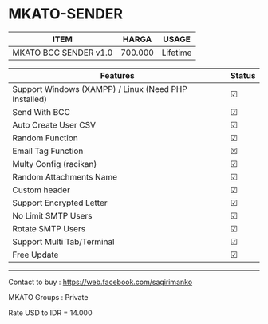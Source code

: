 # MKATO-SENDER

| ITEM | HARGA | USAGE 
| --- | --- | --- |
| MKATO BCC SENDER v1.0 | 700.000 | Lifetime

| Features | Status
| --- | --- |
| Support Windows (XAMPP) / Linux (Need PHP Installed) | ☑
| Send With BCC | ☑
| Auto Create User CSV | ☑
| Random Function | ☑
| Email Tag Function | ☒
| Multy Config (racikan) | ☑
| Random Attachments Name | ☑
| Custom header | ☑
| Support Encrypted Letter | ☑
| No Limit SMTP Users | ☑
| Rotate SMTP Users | ☑
| Support Multi Tab/Terminal | ☑
| Free Update | ☑

-----------------------------------------------------------------
Contact to buy : https://web.facebook.com/sagirimanko

MKATO Groups : Private

Rate USD to IDR  = 14.000
